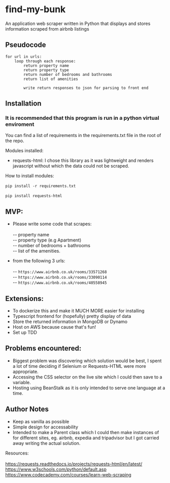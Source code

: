 # find-my-bunk
An application web scraper written in Python that displays and stores information scraped from airbnb listings

## Pseudocode
```
for url in urls:
    loop through each response:
        return property name
        return property type
        return number of bedrooms and bathrooms
        return list of amenities

        write return responses to json for parsing to front end
```

## Installation
### It is recommended that this program is run in a python virtual enviroment
You can find a list of requirements in the requirements.txt file in the root of the repo.

Modules installed:
- requests-html: I chose this library as it was lightweight and renders javascript without which the data could not be scraped.

How to install modules:<br><br>
`pip install -r requirements.txt`<br><br>
`pip install requests-html`

## MVP:
- Please write some code that scrapes: <br><br>
-- property name <br>
-- property type (e.g Apartment) <br>
-- number of bedrooms + bathrooms <br>
-- list of the amenities.

- from the following 3 urls: <br><br>
-- `https://www.airbnb.co.uk/rooms/33571268` <br>
-- `https://www.airbnb.co.uk/rooms/33090114` <br>
-- `https://www.airbnb.co.uk/rooms/40558945` <br>

## Extensions:
- To dockerize this and make it MUCH MORE easier for installing
- Typescript frontend for (hopefully) pretty display of data
- Store the returned information in MongoDB or Dynamo
- Host on AWS because cause that's fun!
- Set up TDD

## Problems encountered:
- Biggest problem was discovering which solution would be best, I spent a lot of time deciding if Selenium or Requests-HTML were more appropriate.
- Accessing the CSS selector on the live site which I could then save to a variable.
- Hosting using BeanStalk as it is only intended to serve one language at a time.

## Author Notes
- Keep as vanilla as possible
- Simple design for accessability
- Intended to make a Parent class which I could then make instances of for different sites, eg. airbnb, expedia and tripadvisor but I got carried away writing the actual solution.

Resources:<br><br>
https://requests.readthedocs.io/projects/requests-html/en/latest/ <br>
https://www.w3schools.com/python/default.asp <br>
https://www.codecademy.com/courses/learn-web-scraping
